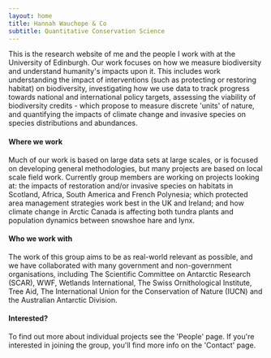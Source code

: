 ```yaml
---
layout: home
title: Hannah Wauchope & Co
subtitle: Quantitative Conservation Science
---
```


This is the research website of me and the people I work with at the University of Edinburgh. Our work focuses on how we measure biodiversity and understand humanity's impacts upon it. This includes work understanding the impact of interventions (such as protecting or restoring habitat) on biodiversity, investigating how we use data to track progress towards national and international policy targets, assessing the viability of biodiversity credits - which propose to measure discrete 'units' of nature, and quantifying the impacts of climate change and invasive species on species distributions and abundances.

#### Where we work
Much of our work is based on large data sets at large scales, or is focused on developing general methodologies, but many projects are based on local scale field work. Currently group members are working on projects looking at: the impacts of restoration and/or invasive species on habitats in Scotland, Africa, South America and French Polynesia; which protected area management strategies work best in the UK and Ireland; and how climate change in Arctic Canada is affecting both tundra plants and population dynamics between snowshoe hare and lynx.

#### Who we work with
The work of this group aims to be as real-world relevant as possible, and we have collaborated with many government and non-government organisations, including The Scientific Committee on Antarctic Research (SCAR), WWF, Wetlands International, The Swiss Ornithological Institute, Tree Aid, The International Union for the Conservation of Nature (IUCN) and the Australian Antarctic Division.

#### Interested?
To find out more about individual projects see the 'People' page. If you're interested in joining the group, you'll find more info on the 'Contact' page.

